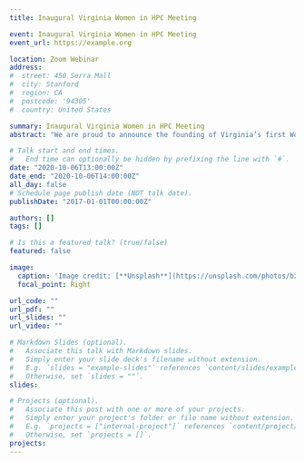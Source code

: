 ```yaml
---
title: Inaugural Virginia Women in HPC Meeting

event: Inaugural Virginia Women in HPC Meeting 
event_url: https://example.org

location: Zoom Webinar
address:
#  street: 450 Serra Mall
#  city: Stanford
#  region: CA
#  postcode: '94305'
#  country: United States

summary: Inaugural Virginia Women in HPC Meeting 
abstract: "We are proud to announce the founding of Virginia’s first Women in High-Performance Computing (WHPC) program. Join Virginia WHPC for its inaugural event featuring inspiring lightning talks by female faculty of the Commonwealth sharing and discussing how HPC has facilitated their scientific research and professional careers."

# Talk start and end times.
#   End time can optionally be hidden by prefixing the line with `#`.
date: "2020-10-06T13:00:00Z"
date_end: "2020-10-06T14:00:00Z"
all_day: false
# Schedule page publish date (NOT talk date).
publishDate: "2017-01-01T00:00:00Z"

authors: []
tags: []

# Is this a featured talk? (true/false)
featured: false

image:
  caption: 'Image credit: [**Unsplash**](https://unsplash.com/photos/bzdhc5b3Bxs)'
  focal_point: Right

url_code: ""
url_pdf: ""
url_slides: ""
url_video: ""

# Markdown Slides (optional).
#   Associate this talk with Markdown slides.
#   Simply enter your slide deck's filename without extension.
#   E.g. `slides = "example-slides"` references `content/slides/example-slides.md`.
#   Otherwise, set `slides = ""`.
slides:

# Projects (optional).
#   Associate this post with one or more of your projects.
#   Simply enter your project's folder or file name without extension.
#   E.g. `projects = ["internal-project"]` references `content/project/deep-learning/index.md`.
#   Otherwise, set `projects = []`.
projects:
---
```


